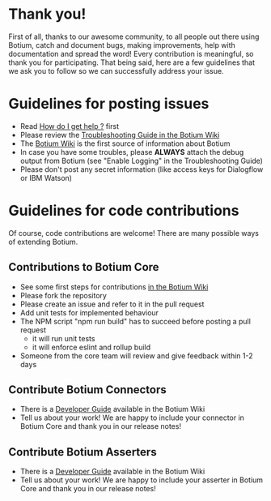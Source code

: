 # Thank you!
First of all, thanks to our awesome community, to all people out there using Botium, catch and document bugs, making improvements, help with documentation and spread the word! Every contribution is meaningful, so thank you for participating. That being said, here are a few guidelines that we ask you to follow so we can successfully address your issue.

# Guidelines for posting issues

* Read [How do I get help ?](https://github.com/codeforequity-at/botium-core/issues/180) first
* Please review the [Troubleshooting Guide in the Botium Wiki](https://botium.atlassian.net/wiki/spaces/BOTIUM/pages/426128/Troubleshooting)
* The [Botium Wiki](https://botium.atlassian.net/wiki/spaces/BOTIUM/overview) is the first source of information about Botium
* In case you have some troubles, please __ALWAYS__ attach the debug output from Botium (see "Enable Logging" in the Troubleshooting Guide)
* Please don't post any secret information (like access keys for Dialogflow or IBM Watson)

# Guidelines for code contributions

Of course, code contributions are welcome! There are many possible ways of extending Botium.

## Contributions to Botium Core

* See some first steps for contributions [in the Botium Wiki](https://botium.atlassian.net/wiki/spaces/BOTIUM/pages/58261505/Contribution+Guide+for+Botium+Core)
* Please fork the repository
* Please create an issue and refer to it in the pull request
* Add unit tests for implemented behaviour
* The NPM script "npm run build" has to succeed before posting a pull request
    * it will run unit tests
    * it will enforce eslint and rollup build
* Someone from the core team will review and give feedback within 1-2 days

## Contribute Botium Connectors

* There is a [Developer Guide](https://botium.atlassian.net/wiki/spaces/BOTIUM/pages/38502401/Howto+develop+your+own+Botium+connector) available in the Botium Wiki
* Tell us about your work! We are happy to include your connector in Botium Core and thank you in our release notes!

## Contribute Botium Asserters

* There is a [Developer Guide](https://botium.atlassian.net/wiki/spaces/BOTIUM/pages/24477705/Developing+Custom+Asserters) available in the Botium Wiki
* Tell us about your work! We are happy to include your asserter in Botium Core and thank you in our release notes!




